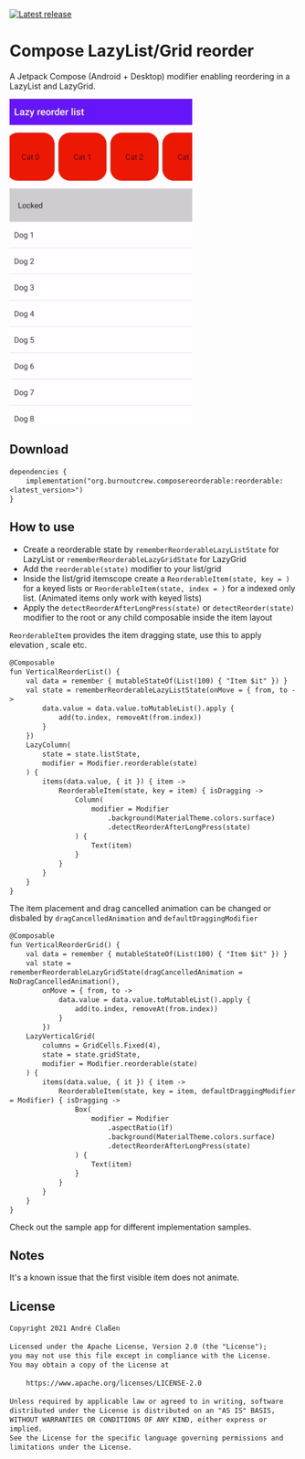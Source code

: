 [![Latest release](https://img.shields.io/github/v/release/aclassen/ComposeReorderable?color=brightgreen&label=latest%20release)](https://github.com/aclassen/ComposeReorderable/releases/latest)
# Compose LazyList/Grid reorder

A Jetpack Compose (Android + Desktop) modifier enabling reordering in a LazyList and LazyGrid.

![Sample](readme/sample.gif)

## Download

```
dependencies {
    implementation("org.burnoutcrew.composereorderable:reorderable:<latest_version>")
}
```

## How to use

- Create a reorderable state by  `rememberReorderableLazyListState` for LazyList or `rememberReorderableLazyGridState` for LazyGrid
- Add the `reorderable(state)` modifier to your list/grid
- Inside the list/grid itemscope create a `ReorderableItem(state, key = )` for a keyed lists or `ReorderableItem(state, index = )` for a indexed only list. (Animated items only work with keyed lists)
- Apply the `detectReorderAfterLongPress(state)` or `detectReorder(state)` modifier to the root or any child composable inside the item layout

`ReorderableItem` provides the item dragging state, use this to apply elevation , scale etc.

```
@Composable
fun VerticalReorderList() {
    val data = remember { mutableStateOf(List(100) { "Item $it" }) }
    val state = rememberReorderableLazyListState(onMove = { from, to ->
        data.value = data.value.toMutableList().apply {
            add(to.index, removeAt(from.index))
        }
    })
    LazyColumn(
        state = state.listState,
        modifier = Modifier.reorderable(state)
    ) {
        items(data.value, { it }) { item ->
            ReorderableItem(state, key = item) { isDragging ->
                Column(
                    modifier = Modifier
                        .background(MaterialTheme.colors.surface)
                        .detectReorderAfterLongPress(state)
                ) {
                    Text(item)
                }
            }
        }
    }
}

```
The item placement and drag cancelled animation can be changed or disbaled by `dragCancelledAnimation` and `defaultDraggingModifier`

```
@Composable
fun VerticalReorderGrid() {
    val data = remember { mutableStateOf(List(100) { "Item $it" }) }
    val state = rememberReorderableLazyGridState(dragCancelledAnimation = NoDragCancelledAnimation(),
        onMove = { from, to ->
            data.value = data.value.toMutableList().apply {
                add(to.index, removeAt(from.index))
            }
        })
    LazyVerticalGrid(
        columns = GridCells.Fixed(4),
        state = state.gridState,
        modifier = Modifier.reorderable(state)
    ) {
        items(data.value, { it }) { item ->
            ReorderableItem(state, key = item, defaultDraggingModifier = Modifier) { isDragging ->
                Box(
                    modifier = Modifier
                        .aspectRatio(1f)
                        .background(MaterialTheme.colors.surface)
                        .detectReorderAfterLongPress(state)
                ) {
                    Text(item)
                }
            }
        }
    }
}
```

Check out the sample app for different implementation samples.

## Notes

It's a known issue that the first visible item does not animate. 

## License

```
Copyright 2021 André Claßen

Licensed under the Apache License, Version 2.0 (the "License");
you may not use this file except in compliance with the License.
You may obtain a copy of the License at

    https://www.apache.org/licenses/LICENSE-2.0

Unless required by applicable law or agreed to in writing, software
distributed under the License is distributed on an "AS IS" BASIS,
WITHOUT WARRANTIES OR CONDITIONS OF ANY KIND, either express or implied.
See the License for the specific language governing permissions and
limitations under the License.
```
